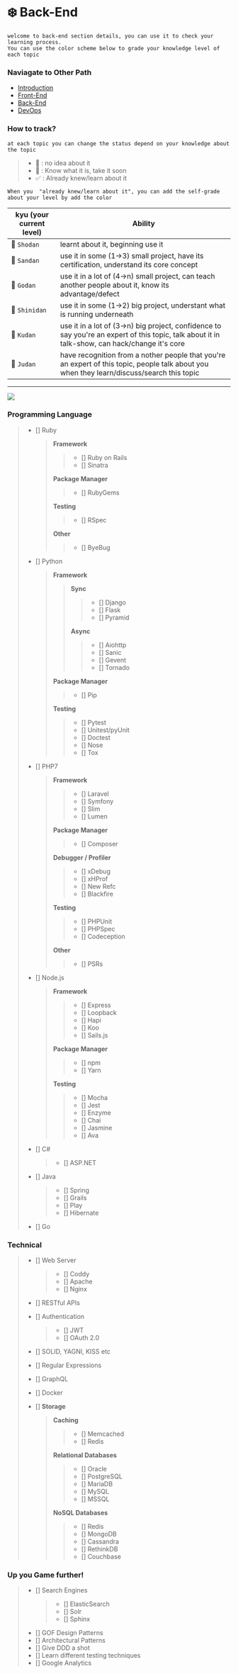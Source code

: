 # :snowflake: Back-End
```
welcome to back-end section details, you can use it to check your learning process.
You can use the color scheme below to grade your knowledge level of each topic
```
### **Naviagate to Other Path**
* [Introduction](https://github.com/luuductrung1234/developer-roadmap/blob/master/introduction-details.md)
* [Front-End](https://github.com/luuductrung1234/developer-roadmap/blob/master/front-end-details.md)
* [Back-End](https://github.com/luuductrung1234/developer-roadmap/blob/master/back-end-details.md)
* [DevOps](https://github.com/luuductrung1234/developer-roadmap/blob/master/devops-details.md)

### **How to track?**
```
at each topic you can change the status depend on your knowledge about the topic
```
> - :black_square_button: : no idea about it
> - :white_square_button: :  Know what it is, take it soon
> - :white_check_mark: : Already knew/learn about it

```
When you  "already knew/learn about it", you can add the self-grade about your level by add the color
```
kyu (your current level) | Ability
--- | --- |
 :notebook:  `Shodan` | learnt about it, beginning use it |
 :ledger:  `Sandan` | use it in some (1->3) small project, have its certification, understand its core concept |
 :green_book:  `Godan` | use it in a lot of (4->n) small project, can teach another people about it,  know its advantage/defect |
 :orange_book:  `Shinidan` | use it in some (1->2) big project, understant what is running underneath |
 :closed_book:  `Kudan` | use it in a lot of (3->n) big project, confidence to say you're an expert of this topic, talk about it in talk-show, can hack/change it's core |
 :blue_book:  `Judan` | have recognition from a nother people that you're an expert of this topic, people talk about you when they learn/discuss/search this topic |
---

![](https://i.imgur.com/Ihg4YAb.png)

### Programming Language
> - [] Ruby
>   > **Framework**
>   >   > - [] Ruby on Rails
>   >   > - [] Sinatra
>   >
>   > **Package Manager**
>   >   > - [] RubyGems
>   >
>   > **Testing**
>   >   > - [] RSpec
>   >
>   > **Other**
>   >   > - [] ByeBug
>
> - [] Python
>   > **Framework**
>   >   > **Sync**
>   >   >   > - [] Django
>   >   >   > - [] Flask
>   >   >   > - [] Pyramid
>   >   >
>   >   > **Async**
>   >   >   > - [] Aiohttp
>   >   >   > - [] Sanic
>   >   >   > - [] Gevent
>   >   >   > - [] Tornado
>   >
>   > **Package Manager**
>   >   > - [] Pip
>   >
>   > **Testing**
>   >   > - [] Pytest
>   >   > - [] Unitest/pyUnit
>   >   > - [] Doctest
>   >   > - [] Nose
>   >   > - [] Tox
>
> - [] PHP7
>   > **Framework**
>   >   > - [] Laravel
>   >   > - [] Symfony
>   >   > - [] Slim
>   >   > - [] Lumen
>   >
>   > **Package Manager**
>   >   > - [] Composer
>   >
>   > **Debugger / Profiler**
>   >   > - [] xDebug
>   >   > - [] xHProf
>   >   > - [] New Refc
>   >   > - [] Blackfire
>   >
>   > **Testing**
>   >   > - [] PHPUnit
>   >   > - [] PHPSpec
>   >   > - [] Codeception
>   >
>   > **Other**
>   >   > - [] PSRs
>
> - [] Node.js
>   > **Framework**
>   >   > - [] Express
>   >   > - [] Loopback
>   >   > - [] Hapi
>   >   > - [] Koo
>   >   > - [] Sails.js
>   >
>   > **Package Manager**
>   >   > - [] npm
>   >   > - [] Yarn
>   >
>   > **Testing**
>   >   > - [] Mocha
>   >   > - [] Jest
>   >   > - [] Enzyme
>   >   > - [] Chai
>   >   > - [] Jasmine
>   >   > - [] Ava
>
> - [] C#
>   > - [] ASP.NET
>
> - [] Java
>   > - [] Spring
>   > - [] Grails
>   > - [] Play
>   > - [] Hibernate
> - [] Go


### Technical
> - [] Web Server
>   > - [] Coddy
>   > - [] Apache
>   > - [] Nginx
> - [] RESTful APIs
> - [] Authentication
>   > - [] JWT
>   > - [] OAuth 2.0
> - [] SOLID, YAGNI, KISS etc
> - [] Regular Expressions
> - [] GraphQL
> - [] Docker
>
> - [] **Storage**
>   > **Caching**
>   >   > - [] Memcached
>   >   > - [] Redis
>   >
>   > **Relational Databases**
>   >   > - [] Oracle
>   >   > - [] PostgreSQL
>   >   > - [] MariaDB
>   >   > - [] MySQL
>   >   > - [] MSSQL
>   >
>   > **NoSQL Databases**
>   >   > - [] Redis
>   >   > - [] MongoDB
>   >   > - [] Cassandra
>   >   > - [] RethinkDB
>   >   > - [] Couchbase


### Up you Game further!
> - [] Search Engines
>   > - [] ElasticSearch
>   > - [] Solr
>   > - [] Sphinx
> - [] GOF Design Patterns
> - [] Architectural Patterns
> - [] Give DDD a shot
> - [] Learn different testing techniques
> - [] Google Analytics

